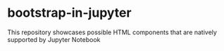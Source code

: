 # bootstrap-in-jupyter
This repository showcases possible HTML components that are natively supported by Jupyter Notebook
